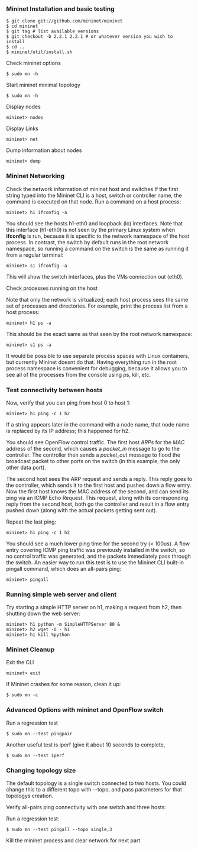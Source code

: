 ### Mininet Installation  and basic testing
```
$ git clone git://github.com/mininet/mininet
$ cd mininet
$ git tag # list available versions
$ git checkout -b 2.2.1 2.2.1 # or whatever version you wish to install
$ cd ..
$ mininet/util/install.sh
```
Check mininet options
```
$ sudo mn -h
```
Start mininet minimal topology
```
$ sudo mn -h
```
Display nodes
```
mininet> nodes
```
Display Links
```
mininet> net
```
Dump information about nodes
```
mininet> dump
```

### Mininet Networking
Check the network information of mininet host and switches
If the first string typed into the Mininet CLI is a host, switch or 
controller name, the command is executed on that node. Run a command 
on a host process:
```
mininet> h1 ifconfig -a
``` 
You should see the hosts h1-eth0 and loopback (lo) interfaces. Note that 
this interface (h1-eth0) is not seen by the primary Linux system when 
**ifconfig** is run, because it is specific to the network namespace of 
the host process. In contrast, the switch by default runs in the root network 
namespace, so running a command on the switch is the same as running it from 
a regular terminal:
```
mininet> s1 ifconfig -a
```
This will show the switch interfaces, plus the VMs connection out (eth0).

Check processes running on the host

Note that only the network is virtualized; each host process sees the same set 
of processes and directories. For example, print the process list from a host process:
```
mininet> h1 ps -a
```
This should be the exact same as that seen by the root network namespace:
```
mininet> s1 ps -a
```
It would be possible to use separate process spaces with Linux containers, but currently 
Mininet doesnt do that. Having everything run in the root process namespace is convenient 
for debugging, because it allows you to see all of the processes from the console using 
ps, kill, etc.

### Test connectivity between hosts
Now, verify that you can ping from host 0 to host 1:
```
mininet> h1 ping -c 1 h2
```
If a string appears later in the command with a node name, that node name is replaced by 
its IP address; this happened for h2.

You should see OpenFlow control traffic. The first host *ARPs* for the *MAC* address of the 
second, which causes a *packet_in* message to go to the controller. The controller then sends 
a *packet_out* message to flood the broadcast packet to other ports on the switch (in this 
example, the only other data port).

The second host sees the ARP request and sends a reply. This reply goes to the controller, which
 sends it to the first host and pushes down a flow entry. Now the first host knows the MAC 
address of the second, and can send its ping via an ICMP Echo Request. This request, along 
with its corresponding reply from the second host, both go the controller and result in a 
flow entry pushed down (along with the actual packets getting sent out).

Repeat the last ping:
```
mininet> h1 ping -c 1 h2
```
You should see a much lower ping time for the second try (< 100us). A flow entry covering ICMP 
ping traffic was previously installed in the switch, so no control traffic was generated, and 
the packets immediately pass through the switch. An easier way to run this test is to use the 
Mininet CLI built-in pingall command, which does an all-pairs ping:
```
mininet> pingall
```
### Running simple web server and client
Try starting a simple HTTP server on h1, making a request from h2, then shutting down 
the web server:
```
mininet> h1 python -m SimpleHTTPServer 80 & 
mininet> h2 wget -O - h1 
mininet> h1 kill %python
```
### Mininet Cleanup
Exit the CLI
```
mininet> exit
```
If Mininet crashes for some reason, clean it up:
```
$ sudo mn -c
```
### Advanced Options with mininet and OpenFlow switch
Run a regression test
```
$ sudo mn --test pingpair
```
Another useful test is iperf (give it about 10 seconds to complete,
```
$ sudo mn --test iperf
```
### Changing topology size
The default topology is a single switch connected to two hosts. You 
could change this to a different topo with --topo, and pass parameters 
for that topologys creation.

Verify all-pairs ping connectivity with one switch and three hosts:

Run a regression test:
```
$ sudo mn --test pingall --topo single,3
``` 
Kill the mininet process and clear network for next part
